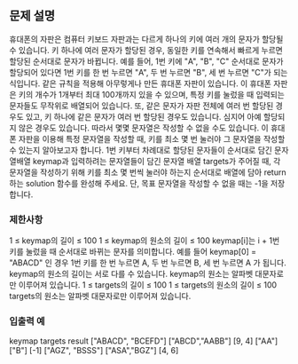 ## 문제 설명
휴대폰의 자판은 컴퓨터 키보드 자판과는 다르게 하나의 키에 여러 개의 문자가 할당될 수 있습니다. 키 하나에 여러 문자가 할당된 경우, 동일한 키를 연속해서 빠르게 누르면 할당된 순서대로 문자가 바뀝니다.
예를 들어, 1번 키에 "A", "B", "C" 순서대로 문자가 할당되어 있다면 1번 키를 한 번 누르면 "A", 두 번 누르면 "B", 세 번 누르면 "C"가 되는 식입니다.
같은 규칙을 적용해 아무렇게나 만든 휴대폰 자판이 있습니다. 이 휴대폰 자판은 키의 개수가 1개부터 최대 100개까지 있을 수 있으며, 특정 키를 눌렀을 때 입력되는 문자들도 무작위로 배열되어 있습니다. 또, 같은 문자가 자판 전체에 여러 번 할당된 경우도 있고, 키 하나에 같은 문자가 여러 번 할당된 경우도 있습니다. 심지어 아예 할당되지 않은 경우도 있습니다. 따라서 몇몇 문자열은 작성할 수 없을 수도 있습니다.
이 휴대폰 자판을 이용해 특정 문자열을 작성할 때, 키를 최소 몇 번 눌러야 그 문자열을 작성할 수 있는지 알아보고자 합니다.
1번 키부터 차례대로 할당된 문자들이 순서대로 담긴 문자열배열 keymap과 입력하려는 문자열들이 담긴 문자열 배열 targets가 주어질 때, 각 문자열을 작성하기 위해 키를 최소 몇 번씩 눌러야 하는지 순서대로 배열에 담아 return 하는 solution 함수를 완성해 주세요.
단, 목표 문자열을 작성할 수 없을 때는 -1을 저장합니다.
### 제한사항
1 ≤ keymap의 길이 ≤ 100
1 ≤ keymap의 원소의 길이 ≤ 100
keymap[i]는 i + 1번 키를 눌렀을 때 순서대로 바뀌는 문자를 의미합니다.
예를 들어 keymap[0] = "ABACD" 인 경우 1번 키를 한 번 누르면 A, 두 번 누르면 B, 세 번 누르면 A 가 됩니다.
keymap의 원소의 길이는 서로 다를 수 있습니다.
keymap의 원소는 알파벳 대문자로만 이루어져 있습니다.
1 ≤ targets의 길이 ≤ 100
1 ≤ targets의 원소의 길이 ≤ 100
targets의 원소는 알파벳 대문자로만 이루어져 있습니다.
### 입출력 예
keymap	targets	result
["ABACD", "BCEFD"]	["ABCD","AABB"]	[9, 4]
["AA"]	["B"]	[-1]
["AGZ", "BSSS"]	["ASA","BGZ"]	[4, 6]